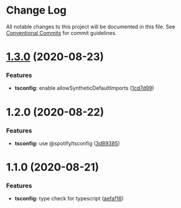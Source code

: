 # Change Log

All notable changes to this project will be documented in this file.
See [Conventional Commits](https://conventionalcommits.org) for commit guidelines.

# [1.3.0](https://github.com/davidNHK/busybox/compare/@busybox/tsconfig@1.2.0...@busybox/tsconfig@1.3.0) (2020-08-23)


### Features

* **tsconfig:** enable allowSyntheticDefaultImports ([1cd7d99](https://github.com/davidNHK/busybox/commit/1cd7d99f7d383aeee42d852cf25ff1557c46e145))





# 1.2.0 (2020-08-22)


### Features

* **tsconfig:** use @spotify/tsconfig ([3d89385](https://github.com/davidNHK/busybox/commit/3d89385cc5e082eb67b6f8e965c5e43fd994c36e))





# 1.1.0 (2020-08-21)


### Features

* **tsconfig:** type check for typescript ([aefaf16](https://github.com/davidNHK/busybox/commit/aefaf16e3feedff2054345c2988e5487f46a3ddc))
